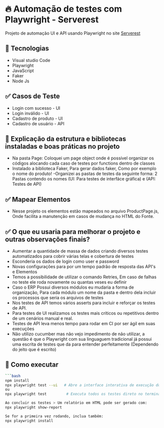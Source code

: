 # 🔥 Automação de testes com Playwright - Serverest

Projeto de automação UI e API usando Playwright no site [Serverest](https://front.serverest.dev/login)

## 🧪 Tecnologias
- Visual studio Code
- Playwright
- JavaScript
- Faker
- Node Js

## ✅ Casos de Teste
- Login com sucesso - UI
- Login inválido - UI
- Cadastro de produto - UI
- Cadastro de usuário - API

## 🧪 Explicação da estrutura e bibliotecas instaladas e boas práticas no projeto
- Na pasta Page: Coloquei um page object onde é possível organizar os códigos alocando cada caso de testes por functions dentro de classes
- Instalado a biblioteca Faker, Para gerar dados faker, Como por exemplo o nome do produto!
-Organizei as pastas de testes da seguinte forma: 2 Pastas contendo os nomes (UI: Para testes de interfáce gráfica) e (API: Testes de API)

## ✅ Mapear Elementos
- Nesse projeto os elementos estão mapeados no arquivo ProductPage.js, Onde facilita a manutenção em casos de mudança no HTML do Fonte.

## ✅ O que eu usaria para melhorar o projeto e outras observações finais?
-  Aumentar a quantidade de massa de dados criando diversos testes automatizados para cobrir várias telas e cobertura de testes
- Esconderia os dados de login como user e password
- Novas configurações para por um tempo padrão de resposta das API's e Elementos
- Temos a possibilidade de utilizar o comando Retries, Em caso de falhas no teste ele roda novamente ou quantas veses eu definir
- Caso o ERP Possui diversos módulos eu mudaria a forma de organização, Para cada módulo um nome da pasta e dentro dela incluir os processos que seria os arquivos de testes
- Nos testes de API temos vários asserts para incluir e reforçar os testes de API.
- Para testes de UI realizamos os testes mais críticos ou repetitivos dentro de um cenários manual e real.
- Testes de API leva menos tempo para rodar em CI por ser ágil em suas execuções
- Não utilizo cucumber mas não vejo impedimento de não utilizar, a questão é que o Playwright com sua linguaguem tradicional já possui uma escrita de testes
que da para entender perfeitamente (Dependendo do jeito que é escrito)


## 🚀 Como executar
```bash
```bash
npm install
npx playwright test --ui   # Abre a interface interativa de execução do Playwright
ou
npx playwright test         # Executa todos os testes direto no terminal

Ao concluir os testes > Um relatório em HTML pode ser gerado com:
npx playwright show-report

Se for a primeira vez rodando, inclua também:
npx playwright install

